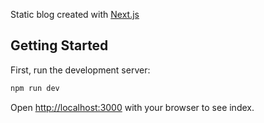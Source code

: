 Static blog created with [Next.js](https://nextjs.org/)

## Getting Started
First, run the development server:

```bash
npm run dev
```

Open [http://localhost:3000](http://localhost:3000) with your browser to see index.


